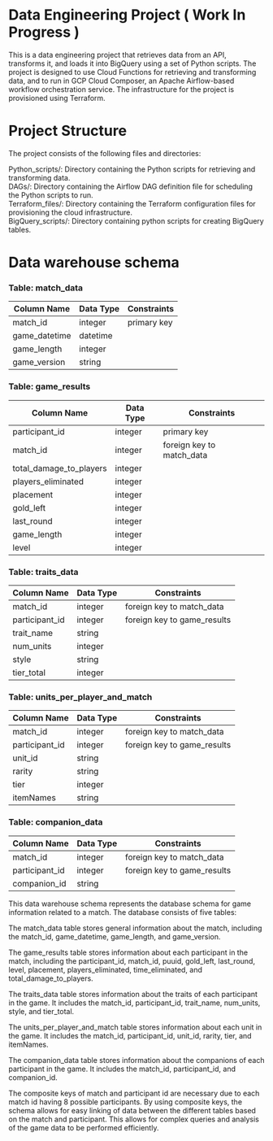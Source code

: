 # Data Engineering Project ( Work In Progress ) 
This is a data engineering project that retrieves data from an API, transforms it, and loads it into BigQuery using a set of Python scripts. The project is designed to use Cloud Functions for retrieving and transforming data, and to run in GCP Cloud Composer, an Apache Airflow-based workflow orchestration service. The infrastructure for the project is provisioned using Terraform.

# Project Structure
The project consists of the following files and directories:

Python_scripts/: Directory containing the Python scripts for retrieving and transforming data. <br>
DAGs/: Directory containing the Airflow DAG definition file for scheduling the Python scripts to run. <br>
Terraform_files/: Directory containing the Terraform configuration files for provisioning the cloud infrastructure. <br>
BigQuery_scripts/: Directory containing python scripts for creating BigQuery tables. <br>



# Data warehouse schema
### Table: match_data

| Column Name   | Data Type | Constraints  |
|---------------|-----------|--------------|
| match_id      | integer   | primary key  |
| game_datetime | datetime  |              |
| game_length   | integer   |              |
| game_version  | string    |              |

### Table: game_results

| Column Name         | Data Type | Constraints              |
|---------------------|-----------|--------------------------|
| participant_id      | integer   | primary key              |
| match_id            | integer   | foreign key to match_data|
| total_damage_to_players| integer|                          |
| players_eliminated  | integer   |                          |
| placement           | integer   |                          |
| gold_left           | integer   |                          |
| last_round          | integer   |                          |
| game_length         | integer   |                          |
| level               | integer   |                          |


### Table: traits_data

| Column Name     | Data Type | Constraints                      |
|-----------------|-----------|----------------------------------|
| match_id        | integer   | foreign key to match_data        |
| participant_id  | integer   | foreign key to game_results      |
| trait_name      | string    |                                  |
| num_units       | integer   |                                  |
| style           | string    |                                  |
| tier_total      | integer   |                                  |

### Table: units_per_player_and_match

| Column Name      | Data Type | Constraints                   |
|------------------|-----------|-------------------------------|
| match_id         | integer   | foreign key to match_data     |
| participant_id   | integer   | foreign key to game_results   |
| unit_id          | string    |                               |
| rarity           | string    |                               |
| tier             | integer   |                               |
| itemNames        | string    |                               |

### Table: companion_data

| Column Name      | Data Type | Constraints                   |
|------------------|-----------|-------------------------------|
| match_id         | integer   | foreign key to match_data     |
| participant_id   | integer   | foreign key to game_results   |
| companion_id     | string    |                               |



This data warehouse schema represents the database schema for game information related to a match. The database consists of five tables:

The match_data table stores general information about the match, including the match_id, game_datetime, game_length, and game_version.

The game_results table stores information about each participant in the match, including the participant_id, match_id, puuid, gold_left, last_round, level, placement, players_eliminated, time_eliminated, and total_damage_to_players.

The traits_data table stores information about the traits of each participant in the game. It includes the match_id, participant_id, trait_name, num_units, style, and tier_total.

The units_per_player_and_match table stores information about each unit in the game. It includes the match_id, participant_id, unit_id, rarity, tier, and itemNames.

The companion_data table stores information about the companions of each participant in the game. It includes the match_id, participant_id, and companion_id.

The composite keys of match and participant id are necessary due to each match id having 8 possible participants. By using composite keys, the schema allows for easy linking of data between the different tables based on the match and participant. This allows for complex queries and analysis of the game data to be performed efficiently.




